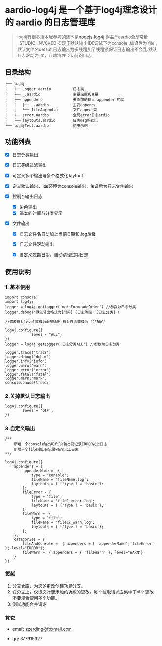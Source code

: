 # aardio-log4j 是一个基于log4j理念设计的 aardio 的日志管理库

>log4j有很多版本我参考的版本是[nodejs-log4j]('https://github.com/log4js-node/log4js-node') 得益于aardio全局常量 _STUDIO_INVOKED 实现了默认输出IDE调试下为console ,编译后为 file ,默认文件名defaut,日志输出为多线程加了线程锁保证日志输出不会乱.默认日志滚动为1m，自动清理15天前的日志。

##  目录结构
````
├── log4j
│   ├── Logger.aardio 	       日志类
│   ├── _.aardio               主要函数和变量
│   ├── appenders              要添加的输出 appender 扩展
│   │   ├── _.aardio           主要appends
│   │   └── fileAppend.a       文件append类
│   ├── error.aardio           全局error日志ardio
│   └── laytouts.aardio        日志msg格式化
└── log4jTest.aardio           使用示例
````
##  功能列表
* [x] 日志分类输出
    
- [x] 日志等级过滤输出

- [x] 可定义多个输出与多个格式化 laytout

- [x] 定义默认输出，ide环境为console输出，编译后为日志文件输出

- [x] 控制台输出日志

    - [x] 彩色输出
    - [x] 基本的时间与分类显示

- [x] 文件输出
    - [x]  日志文件名自动加上当前日期和.log后缀
    - [x]  日志文件滚动输出
    - [x]  自定义过期日期，自动清理过期日志


## 使用说明
###  1. 基本使用
````
import console;
import log4j;
logger = log4j.getLogger('mainForm.addOrder') //参数为日志分类 
logger.debug('默认输出格式为[时间] [日志等级] [日志分类]')

//修改默认level等级为全部输出,默认日志等级为 "DEBUG" 

log4j.configure({
            level = "ALL";
})
logger = log4j.getLogger('日志分类ALL') //参数为日志分类

logger.trace('trace')
logger.debug('debug')
logger.info('info')
logger.warn('warn')
logger.error('error')
logger.fatal('fatal')
logger.mark('mark')
console.pause(true);
````
### 2.关掉默认日志输出 
````
log4j.configure({
    	level = 'OFF';
})
````

### 3.自定义输出
````
/**
	新增一个console输出和file输出只记录ERROR以上日志
	新增一个file输出只记录warn以上日志
**/

log4j.configure({
	appenders = {
		appenderName =  {  
			type = 'console'; 
			fileName = 'fileName.log'; 
			laytouts = { ['type'] = 'basic'}; 
		};
		fileError = {
			type = 'file'; 
			fileName = 'file1_error.log'; 
			laytouts = { ['type'] = 'basic'}; 
		}
		fileWarn =  {  
			type = 'file'; 
			fileName = 'file12_warn.log'; 
			laytouts = { ['type'] = 'basic'}; 
		};
	};
	categories = { 
		fileAndConsole =  { appenders = { 'appenderName';'fileError' }; level="ERROR"};
		fileWarn =  { appenders = { 'fileWarn' }; level="WARN"}
	}
})

````

### 贡献
1.  分叉仓库，为您的更改创建功能分支。
2.  在分支上，仅提交对要添加的功能的更改。每个拉取请求应集中于单个更改 - 不要混合使用多个功能。
4.  测试功能合并请求

### 其它
* email: zzerding@foxmail.com

* qq: 377915327

